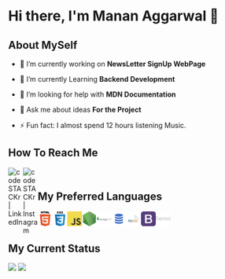 # Hi there, I'm Manan Aggarwal 👋

## About MySelf
- 🔭 I’m currently working on **NewsLetter SignUp WebPage**
- 🌱 I’m currently Learning **Backend Development**

- 🤔 I’m looking for help with  **MDN Documentation**
- 💬 Ask me about ideas  **For the Project**
- ⚡ Fun fact: I almost spend 12 hours listening Music.

## How To Reach Me
 
 <img align="left" alt="codeSTACKr | LinkedIn" width="30px" src="https://cdn.jsdelivr.net/npm/simple-icons@v3/icons/linkedin.svg" />
 <img align="left" alt="codeSTACKr | Instagram" width="30px" src="https://cdn.jsdelivr.net/npm/simple-icons@v3/icons/instagram.svg" />
 <br/>



## My Preferred Languages

<img align="left" alt="HTML5" width="30px" src="https://raw.githubusercontent.com/github/explore/80688e429a7d4ef2fca1e82350fe8e3517d3494d/topics/html/html.png" />
<img align="left" alt="CSS3" width="30px" src="https://raw.githubusercontent.com/github/explore/80688e429a7d4ef2fca1e82350fe8e3517d3494d/topics/css/css.png" />
<img align="left" alt="JavaScript" width="30px" src="https://raw.githubusercontent.com/github/explore/80688e429a7d4ef2fca1e82350fe8e3517d3494d/topics/javascript/javascript.png" />
<img align="left" alt="Node.js" width="30px" src="https://raw.githubusercontent.com/github/explore/80688e429a7d4ef2fca1e82350fe8e3517d3494d/topics/nodejs/nodejs.png" />
<img align="left" alt="MongoDB" width="30px" src="https://raw.githubusercontent.com/github/explore/80688e429a7d4ef2fca1e82350fe8e3517d3494d/topics/mongodb/mongodb.png" />
<img align="left" alt="SQL" width="30px" src="https://raw.githubusercontent.com/github/explore/80688e429a7d4ef2fca1e82350fe8e3517d3494d/topics/sql/sql.png" />
<img align="left" alt="MySQL" width="30px" src="https://raw.githubusercontent.com/github/explore/80688e429a7d4ef2fca1e82350fe8e3517d3494d/topics/mysql/mysql.png" />
<img align="left" alt="bootstrap" width="30px" src="https://raw.githubusercontent.com/github/explore/80688e429a7d4ef2fca1e82350fe8e3517d3494d/topics/bootstrap/bootstrap.png" />
<img align="left" alt="bootstrap" width="30px" src="https://raw.githubusercontent.com/github/explore/80688e429a7d4ef2fca1e82350fe8e3517d3494d/topics/express/express.png" />

<br/>
<br/>



## My Current Status
<img src="https://github-readme-stats.vercel.app/api?username=mananaggarwal2001&show_icons=true&theme=dark"/>
<img src="https://github-readme-stats.vercel.app/api/top-langs/?username=mananaggarwal2001&layout=compact&theme=dark"/>
